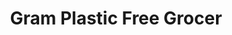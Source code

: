 ---
title: "Gram Plastic Free Grocer"
url: /somerset-west/gram-plastic-free-grocer/
shop: Lebensmittel
---